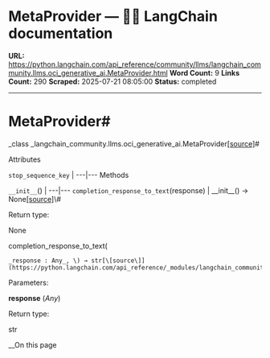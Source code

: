 # MetaProvider — 🦜🔗 LangChain  documentation

**URL:** https://python.langchain.com/api_reference/community/llms/langchain_community.llms.oci_generative_ai.MetaProvider.html
**Word Count:** 9
**Links Count:** 290
**Scraped:** 2025-07-21 08:05:00
**Status:** completed

---

# MetaProvider\#

_class _langchain\_community.llms.oci\_generative\_ai.MetaProvider[\[source\]](https://python.langchain.com/api_reference/_modules/langchain_community/llms/oci_generative_ai.html#MetaProvider)\#     

Attributes

`stop_sequence_key` |    ---|---      Methods

`__init__`\(\) |    ---|---   `completion_response_to_text`\(response\) |       \_\_init\_\_\(\) → None[\[source\]](https://python.langchain.com/api_reference/_modules/langchain_community/llms/oci_generative_ai.html#MetaProvider.__init__)\#     

Return type:     

None

completion\_response\_to\_text\(

    _response : Any_, \) → str[\[source\]](https://python.langchain.com/api_reference/_modules/langchain_community/llms/oci_generative_ai.html#MetaProvider.completion_response_to_text)\#     

Parameters:     

**response** \(_Any_\)

Return type:     

str

__On this page